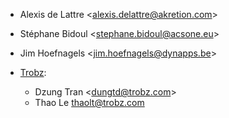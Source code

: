 - Alexis de Lattre \<<alexis.delattre@akretion.com>\>

- Stéphane Bidoul \<<stephane.bidoul@acsone.eu>\>

- Jim Hoefnagels \<<jim.hoefnagels@dynapps.be>\>

- [Trobz](https://trobz.com):  
  - Dzung Tran \<<dungtd@trobz.com>\>
  - Thao Le <thaolt@trobz.com>
